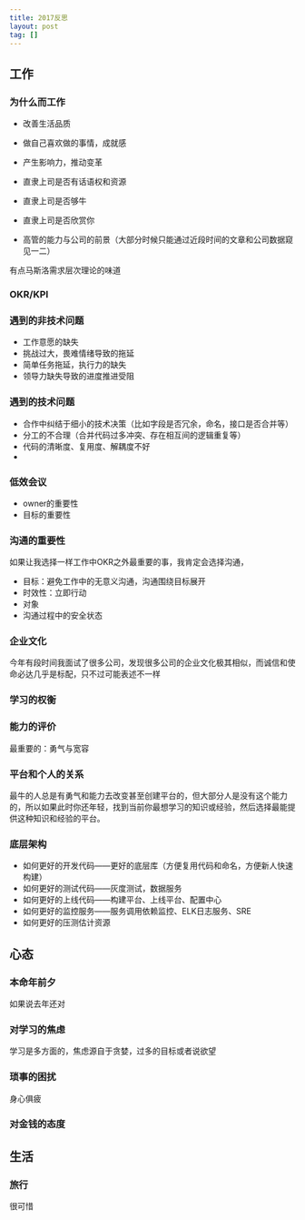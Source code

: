 ```yaml
---
title: 2017反思
layout: post
tag: []
---
```


## 工作

### 为什么而工作

* 改善生活品质
* 做自己喜欢做的事情，成就感
* 产生影响力，推动变革

* 直隶上司是否有话语权和资源
* 直隶上司是否够牛
* 直隶上司是否欣赏你
* 高管的能力与公司的前景（大部分时候只能通过近段时间的文章和公司数据窥见一二）

有点马斯洛需求层次理论的味道

### OKR/KPI


### 遇到的非技术问题

* 工作意愿的缺失
* 挑战过大，畏难情绪导致的拖延
* 简单任务拖延，执行力的缺失
* 领导力缺失导致的进度推进受阻

### 遇到的技术问题

* 合作中纠结于细小的技术决策（比如字段是否冗余，命名，接口是否合并等）
* 分工的不合理（合并代码过多冲突、存在相互间的逻辑重复等）
* 代码的清晰度、复用度、解耦度不好
* 



### 低效会议

* owner的重要性
* 目标的重要性

### 沟通的重要性

如果让我选择一样工作中OKR之外最重要的事，我肯定会选择沟通，

* 目标：避免工作中的无意义沟通，沟通围绕目标展开
* 时效性：立即行动
* 对象
* 沟通过程中的安全状态

### 企业文化

今年有段时间我面试了很多公司，发现很多公司的企业文化极其相似，而诚信和使命必达几乎是标配，只不过可能表述不一样

### 学习的权衡

### 能力的评价

最重要的：勇气与宽容

### 平台和个人的关系

最牛的人总是有勇气和能力去改变甚至创建平台的，但大部分人是没有这个能力的，所以如果此时你还年轻，找到当前你最想学习的知识或经验，然后选择最能提供这种知识和经验的平台。

### 底层架构

* 如何更好的开发代码——更好的底层库（方便复用代码和命名，方便新人快速构建）
* 如何更好的测试代码——灰度测试，数据服务
* 如何更好的上线代码——构建平台、上线平台、配置中心
* 如何更好的监控服务——服务调用依赖监控、ELK日志服务、SRE
* 如何更好的压测估计资源

## 心态

### 本命年前夕

如果说去年还对

### 对学习的焦虑

学习是多方面的，焦虑源自于贪婪，过多的目标或者说欲望

### 琐事的困扰

身心俱疲

### 对金钱的态度


## 生活

### 旅行

很可惜